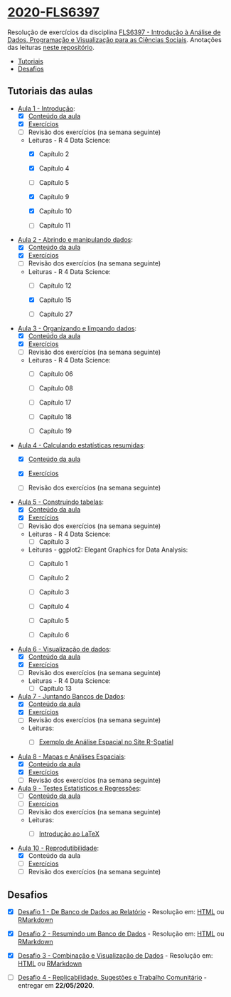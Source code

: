 # [2020-FLS6397](https://github.com/beatrizmilz/2020-FLS6397/)
Resolução de exercícios da disciplina [FLS6397 - Introdução à Análise de Dados, Programação e Visualização para as Ciências Sociais](https://jonnyphillips.github.io/Ciencia_de_Dados). Anotações das leituras [neste repositório](https://github.com/beatrizmilz/studying_R4DS).

- [Tutoriais](https://github.com/beatrizmilz/2020-FLS6397/#tutoriais-das-aulas)
- [Desafios](https://github.com/beatrizmilz/2020-FLS6397/#desafios)

## Tutoriais das aulas

- [Aula 1 - Introdução](https://jonnyphillips.github.io/Ciencia_de_Dados/introducao.html):
  - [x]  [Conteúdo da aula](https://beatrizmilz.github.io/2020-FLS6397/aula_1/1_introducao.html)
  - [x]  [Exercícios](https://beatrizmilz.github.io/2020-FLS6397/aula_1/1_introducao_exercicios.html)
  - [ ]  Revisão dos exercícios (na semana seguinte)
  - Leituras - R 4 Data Science:
    - [x]  Capítulo 2
    - [x]  Capítulo 4
    - [ ]  Capítulo 5
    - [x]  Capítulo 9
    - [x]  Capítulo 10 
    - [ ]  Capítulo 11
    
    
- [Aula 2 - Abrindo e manipulando dados](https://jonnyphillips.github.io/Ciencia_de_Dados/abrindo_manipulando.html):
  - [x]  [Conteúdo da aula](https://beatrizmilz.github.io/2020-FLS6397/aula_2/aula_2.html)
  - [x]  [Exercícios](https://beatrizmilz.github.io/2020-FLS6397/aula_2/aula_2_exercicios.html)
  - [ ]  Revisão dos exercícios (na semana seguinte)
  - Leituras - R 4 Data Science:
    - [ ]  Capítulo 12
    - [x]  Capítulo 15 
    - [ ]  Capítulo 27
    
    
- [Aula 3 - Organizando e limpando dados](https://jonnyphillips.github.io/Ciencia_de_Dados/limpando_dados.html):
  - [x]  [Conteúdo da aula](https://beatrizmilz.github.io/2020-FLS6397/aula_3/aula_3.html)
  - [x]  [Exercícios](https://beatrizmilz.github.io/2020-FLS6397/aula_3/aula_3_exercicios.html)
  - [ ]  Revisão dos exercícios (na semana seguinte)
  - Leituras - R 4 Data Science:
    - [ ]  Capítulo 06
    - [ ]  Capítulo 08 
    - [ ]  Capítulo 17
    - [ ]  Capítulo 18
    - [ ]  Capítulo 19 
    
    
- [Aula 4 - Calculando estatísticas resumidas](https://jonnyphillips.github.io/Ciencia_de_Dados/Estatisticas_Resumidas.html):
  - [x]  [Conteúdo da aula](https://beatrizmilz.github.io/2020-FLS6397/aula_4/aula_4.html)
  - [x]  [Exercícios](https://beatrizmilz.github.io/2020-FLS6397/aula_4/aula_4_exercicios.html)
  - [ ]  Revisão dos exercícios (na semana seguinte)


- [Aula 5 - Construindo tabelas](https://jonnyphillips.github.io/Ciencia_de_Dados/Tabelas.html):
  - [x]  [Conteúdo da aula](https://beatrizmilz.github.io/2020-FLS6397/aula_5/aula_5.html)
  - [x]   [Exercícios](https://beatrizmilz.github.io/2020-FLS6397/aula_5/aula_5_exercicios.html)
  - [ ]  Revisão dos exercícios (na semana seguinte)
  - Leituras - R 4 Data Science:
    - [ ]  Capítulo 3
  - Leituras - ggplot2: Elegant Graphics for Data Analysis:
    - [ ]  Capítulo 1
    - [ ]  Capítulo 2
    - [ ]  Capítulo 3
    - [ ]  Capítulo 4
    - [ ]  Capítulo 5
    - [ ]  Capítulo 6    
    
    
- [Aula 6 - Visualização de dados](https://jonnyphillips.github.io/Ciencia_de_Dados/Graficos.html):
  - [x]  [Conteúdo da aula](https://beatrizmilz.github.io/2020-FLS6397/aula_6/aula_6.html)
  - [x]   [Exercícios](https://beatrizmilz.github.io/2020-FLS6397/aula_6/aula_6_exercicios.html)
  - [ ]  Revisão dos exercícios (na semana seguinte)
  - Leituras - R 4 Data Science:
    - [ ]  Capítulo 13
    
- [Aula 7 - Juntando Bancos de Dados](https://jonnyphillips.github.io/Ciencia_de_Dados/Juntando_Bancos.html):
  - [x]  [Conteúdo da aula](https://beatrizmilz.github.io/2020-FLS6397/aula_7/aula_7.Rmd)
  - [x]   [Exercícios](https://beatrizmilz.github.io/2020-FLS6397/aula_7/aula_7_exercicios.html)
  - [ ]  Revisão dos exercícios (na semana seguinte)
  - Leituras:
    - [ ]  [Exemplo de Análise Espacial no Site R-Spatial](https://www.r-spatial.org/r/2018/10/25/ggplot2-sf.html)
    
    
- [Aula 8 - Mapas e Análises Espaciais](https://jonnyphillips.github.io/Ciencia_de_Dados/Mapas.html):
  - [x]  [Conteúdo da aula](https://beatrizmilz.github.io/2020-FLS6397/aula_8/aula_8.Rmd)
  - [x]   [Exercícios](https://beatrizmilz.github.io/2020-FLS6397/aula_8/aula_8_exercicios.html)
  - [ ]  Revisão dos exercícios (na semana seguinte)
  
- [Aula 9 - Testes Estatísticos e Regressões](https://jonnyphillips.github.io/Ciencia_de_Dados/Regressoes.html):
  - [ ]  [Conteúdo da aula](https://beatrizmilz.github.io/2020-FLS6397/aula_9/aula_9.Rmd)
  - [ ]   [Exercícios](https://beatrizmilz.github.io/2020-FLS6397/aula_9/aula_9_exercicios.html)
  - [ ]  Revisão dos exercícios (na semana seguinte)
  - Leituras:
    - [ ]  [Introdução ao LaTeX](https://www.overleaf.com/learn/latex/Free_online_introduction_to_LaTeX_(part_1))
    
    
    
- [Aula 10 - Reprodutibilidade](https://jonnyphillips.github.io/Ciencia_de_Dados/Reprodutibilidade.html):
  - [x]  Conteúdo da aula
  - [ ]   [Exercícios](https://beatrizmilz.github.io/2020-FLS6397/aula_10/aula_10_exercicios.pdf)
  - [ ]  Revisão dos exercícios (na semana seguinte)

## Desafios

- [x] [Desafio 1 - De Banco de Dados ao Relatório](https://jonnyphillips.github.io/Ciencia_de_Dados/Desafios/Desafio_1.html) - Resolução em: [HTML](https://beatrizmilz.github.io/2020-FLS6397/desafio_1/desafio_1.html) ou [RMarkdown](https://beatrizmilz.github.io/2020-FLS6397/desafio_1/desafio_1.Rmd)


- [x] [Desafio 2 - Resumindo um Banco de Dados](https://jonnyphillips.github.io/Ciencia_de_Dados/Desafios/Desafio_2.html) - Resolução em: [HTML](https://beatrizmilz.github.io/2020-FLS6397/desafio_2/desafio_2.html) ou [RMarkdown](https://beatrizmilz.github.io/2020-FLS6397/desafio_2/desafio_2.Rmd)


- [x] [Desafio 3 - Combinação e Visualização de Dados](https://jonnyphillips.github.io/Ciencia_de_Dados/Desafios/Desafio_3_v4.html) - Resolução em: [HTML](https://beatrizmilz.github.io/2020-FLS6397/desafio_3/desafio_3.html) ou [RMarkdown](https://beatrizmilz.github.io/2020-FLS6397/desafio_3/desafio_3.Rmd)


- [ ] [Desafio 4 - Replicabilidade, Sugestões e Trabalho Comunitário](https://jonnyphillips.github.io/Ciencia_de_Dados/Desafios/Desafio_4_v1.html) - entregar em __22/05/2020__.